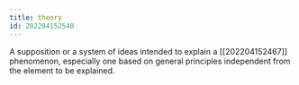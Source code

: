 ```yaml
---
title: theory
id: 202204152540
---
```


A supposition or a system of ideas intended to explain a [[202204152467]] phenomenon, especially one based on general principles independent from the element to be explained.
